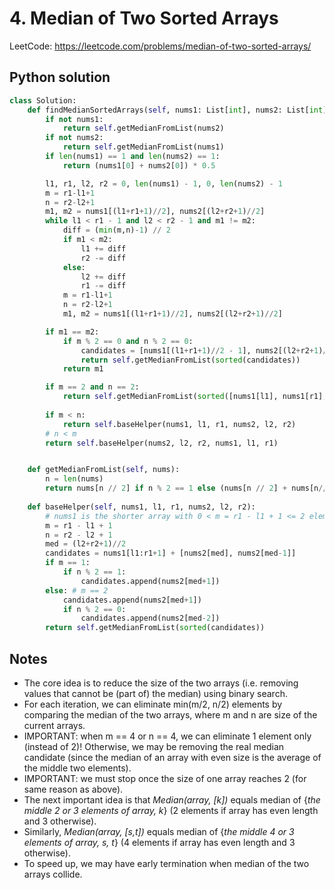 # 4. Median of Two Sorted Arrays

LeetCode: https://leetcode.com/problems/median-of-two-sorted-arrays/

## Python solution

```python
class Solution:
    def findMedianSortedArrays(self, nums1: List[int], nums2: List[int]) -> float:
        if not nums1:
            return self.getMedianFromList(nums2)
        if not nums2:
            return self.getMedianFromList(nums1)
        if len(nums1) == 1 and len(nums2) == 1:
            return (nums1[0] + nums2[0]) * 0.5

        l1, r1, l2, r2 = 0, len(nums1) - 1, 0, len(nums2) - 1
        m = r1-l1+1
        n = r2-l2+1
        m1, m2 = nums1[(l1+r1+1)//2], nums2[(l2+r2+1)//2]
        while l1 < r1 - 1 and l2 < r2 - 1 and m1 != m2:
            diff = (min(m,n)-1) // 2
            if m1 < m2:
                l1 += diff
                r2 -= diff
            else:
                l2 += diff
                r1 -= diff
            m = r1-l1+1
            n = r2-l2+1
            m1, m2 = nums1[(l1+r1+1)//2], nums2[(l2+r2+1)//2]

        if m1 == m2:
            if m % 2 == 0 and n % 2 == 0:
                candidates = [nums1[(l1+r1+1)//2 - 1], nums2[(l2+r2+1)//2 - 1], m1, m2]
                return self.getMedianFromList(sorted(candidates))
            return m1

        if m == 2 and n == 2:
            return self.getMedianFromList(sorted([nums1[l1], nums1[r1], nums2[l2], nums2[r2]]))
        
        if m < n:
            return self.baseHelper(nums1, l1, r1, nums2, l2, r2)
        # n < m
        return self.baseHelper(nums2, l2, r2, nums1, l1, r1)


    def getMedianFromList(self, nums):
        n = len(nums)
        return nums[n // 2] if n % 2 == 1 else (nums[n // 2] + nums[n//2 - 1]) * 0.5
    
    def baseHelper(self, nums1, l1, r1, nums2, l2, r2):
        # nums1 is the shorter array with 0 < m = r1 - l1 + 1 <= 2 elements
        m = r1 - l1 + 1
        n = r2 - l2 + 1
        med = (l2+r2+1)//2
        candidates = nums1[l1:r1+1] + [nums2[med], nums2[med-1]]
        if m == 1:
            if n % 2 == 1:
                candidates.append(nums2[med+1])
        else: # m == 2
            candidates.append(nums2[med+1])
            if n % 2 == 0:
                candidates.append(nums2[med-2])
        return self.getMedianFromList(sorted(candidates))
```

## Notes
* The core idea is to reduce the size of the two arrays (i.e. removing values that cannot be (part of) the median) using binary search.
* For each iteration, we can eliminate min(m/2, n/2) elements by comparing the median of the two arrays, where m and n are size of the current arrays.
* IMPORTANT: when m == 4 or n == 4, we can eliminate 1 element only (instead of 2)! Otherwise, we may be removing the real median candidate (since the median of an array with even size is the average of the middle two elements).
* IMPORTANT: we must stop once the size of one array reaches 2 (for same reason as above).
* The next important idea is that *Median(array, [k])* equals median of {*the middle 2 or 3 elements of array, k*} (2 elements if array has even length and 3 otherwise).
* Similarly, *Median(array, [s,t])* equals median of {*the middle 4 or 3 elements of array, s, t*} (4 elements if array has even length and 3 otherwise).
* To speed up, we may have early termination when median of the two arrays collide.
